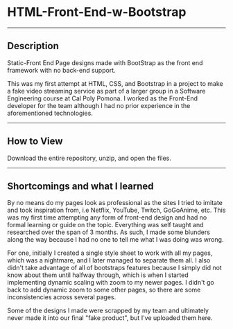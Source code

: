 # HTML-Front-End-w-Bootstrap

------------------
Description
------------------
Static-Front End Page designs made with BootStrap as the front end framework with no back-end support. 

This was my first attempt at HTML, CSS, and Bootstrap in a project to make a fake video streaming service as part of a larger group in a Software Engineering course at Cal Poly Pomona. I worked as the Front-End developer for the team although I had no prior experience in the aforementioned technologies. 

------------------
How to View
------------------
Download the entire repository, unzip, and open the files. 

--------------------------------
Shortcomings and what I learned
--------------------------------
By no means do my pages look as professional as the sites I tried to imitate and took inspiration from, i.e Netflix, YouTube, Twitch, GoGoAnime, etc. This was my first time attempting any form of front-end design and had no formal learning or guide on the topic. Everything was self taught and researched over the span of 3 months. As such, I made some blunders along the way because I had no one to tell me what I was doing was wrong. 

For one, initially I created a single style sheet to work with all my pages, which was a nightmare, and I later managed to separate them all. I also didn't take advantage of all of bootstraps features because I simply did not know about them until halfway through, which is when I started implementing dynamic scaling with zoom to my newer pages. I didn't go back to add dynamic zoom to some other pages, so there are some inconsistencies across several pages. 

Some of the designs I made were scrapped by my team and ultimately never made it into our final "fake product", but I've uploaded them here. 



